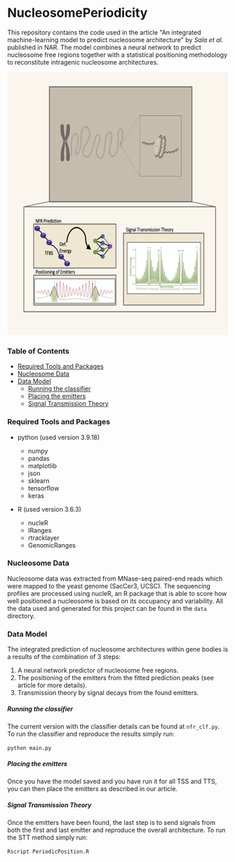 # NucleosomePeriodicity

This repository contains the code used in the article "An integrated machine-learning model to predict nucleosome architecture" by _Sala et al._ published in NAR. The model combines a neural network to predict nucleosome free regions together with a statistical positioning methodology to reconstitute intragenic nucleosome architectures.

<p align="center">
<img src="assets/GraphicalAbstract.png" width="600" height="600">
</p>

### Table of Contents
- [Required Tools and Packages](#Required-Tools-and-Packages)
- [Nucleosome Data](#Nucleosome-Data)
- [Data Model](#Data-Model)
  - [Running the classifier](#Running-the-classifier)
  - [Placing the emitters](#Placing-the-emitter)
  - [Signal Transmission Theory](#STT)
 
<a name="Required-Tools-and-Packages"></a>
### Required Tools and Packages

* python (used version 3.9.18)
  - numpy
  - pandas
  - matplotlib
  - json
  - sklearn
  - tensorflow
  - keras
      
* R (used version 3.6.3)
  - nucleR
  - IRanges
  - rtracklayer
  - GenomicRanges

<a name="Nucleosome-Data"></a>
### Nucleosome Data
Nucleosome data was extracted from MNase-seq paired-end reads which were mapped to the yeast genome (SacCer3, UCSC). The sequencing profiles are processed using nucleR, an R package that is able to score how well positioned a nucleosome is based on its occupancy and variability. All the data used and generated for this project can be found in the `data` directory.

<a name="Data-Model"></a>
### Data Model

The integrated prediction of nucleosome architectures within gene bodies is a results of the combination of 3 steps:

1. A neural network predictor of nucleosome free regions.
2. The positioning of the emitters from the fitted prediction peaks (see article for more details).
3. Transmission theory by signal decays from the found emitters.

<a name="Running-the-classifier"></a>
##### Running the classifier

The current version with the classifier details can be found at `nfr_clf.py`. To run the classifier and reproduce the results simply run:

`python main.py`

<a name="Placing-the-emitters"></a>
##### Placing the emitters

Once you have the model saved and you have run it for all TSS and TTS, you can then place the emitters as described in our article.

<a name="STT"></a>
##### Signal Transmission Theory

Once the emitters have been found, the last step is to send signals from both the first and last emitter and reproduce the overall architecture. To run the STT method simply run:

`Rscript PeriodicPosition.R`



